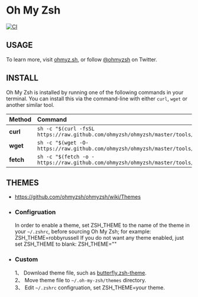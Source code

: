 # Oh My Zsh
[![CI](https://github.com/ohmyzsh/ohmyzsh/workflows/CI/badge.svg)](https://github.com/ohmyzsh/ohmyzsh/actions?query=workflow%3ACI)

## USAGE
To learn more, visit [ohmyz.sh](https://ohmyz.sh), or follow [@ohmyzsh](https://twitter.com/ohmyzsh) on Twitter.

## INSTALL
Oh My Zsh is installed by running one of the following commands in your terminal. You can install this via the command-line with either `curl`, `wget` or another similar tool.

| Method    | Command                                                                                |
| :-------- | :------------------------------------------------------------------------------------- |
| **curl**  | `sh -c "$(curl -fsSL https://raw.github.com/ohmyzsh/ohmyzsh/master/tools/install.sh)"` |
| **wget**  | `sh -c "$(wget -O- https://raw.github.com/ohmyzsh/ohmyzsh/master/tools/install.sh)"`   |
| **fetch** | `sh -c "$(fetch -o - https://raw.github.com/ohmyzsh/ohmyzsh/master/tools/install.sh)"` |

## THEMES
- https://github.com/ohmyzsh/ohmyzsh/wiki/Themes  
- ### Configruation
  In order to enable a theme, set ZSH_THEME to the name of the theme in your `~/.zshrc`, before sourcing Oh My Zsh; for example: ZSH_THEME=robbyrussell If you do not want any theme enabled, just set ZSH_THEME to blank: ZSH_THEME=""
- ### Custom
  1、 Download theme file, such as [butterfly.zsh-theme](https://github.com/butterflydreams/Butterfly-LinuxOS_Tools/blob/257a40e9c13ecabcc46773e6d1f4f7cb7f7ab950/beautify/oh-my-zsh/butterfly.zsh-theme).  
  2、 Move theme file to `~/.oh-my-zsh/themes` directory.  
  3、 Edit `~/.zshrc` configruation, set ZSH_THEME=your theme.  

